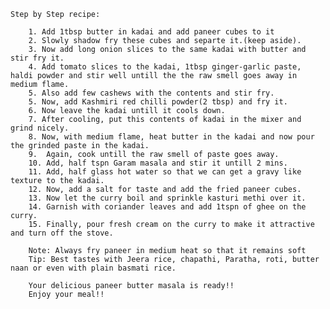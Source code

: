 

    Step by Step recipe:

        1. Add 1tbsp butter in kadai and add paneer cubes to it
        2. Slowly shadow fry these cubes and separte it.(keep aside).
        3. Now add long onion slices to the same kadai with butter and stir fry it.
        4. Add tomato slices to the kadai, 1tbsp ginger-garlic paste, haldi powder and stir well untill the the raw smell goes away in medium flame.
        5. Also add few cashews with the contents and stir fry.
        5. Now, add Kashmiri red chilli powder(2 tbsp) and fry it.
        6. Now leave the kadai untill it cools down.
        7. After cooling, put this contents of kadai in the mixer and grind nicely.
        8. Now, with medium flame, heat butter in the kadai and now pour the grinded paste in the kadai.
        9.  Again, cook untill the raw smell of paste goes away.
        10. Add, half tspn Garam masala and stir it untill 2 mins.
        11. Add, half glass hot water so that we can get a gravy like texture to the kadai. 
        12. Now, add a salt for taste and add the fried paneer cubes.
        13. Now let the curry boil and sprinkle kasturi methi over it.
        14. Garnish with coriander leaves and add 1tspn of ghee on the curry.
        15. Finally, pour fresh cream on the curry to make it attractive and turn off the stove.
    
        Note: Always fry paneer in medium heat so that it remains soft
        Tip: Best tastes with Jeera rice, chapathi, Paratha, roti, butter naan or even with plain basmati rice.
        
        Your delicious paneer butter masala is ready!!
        Enjoy your meal!!
